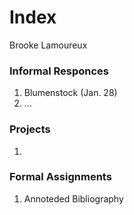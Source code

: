 # Index

Brooke Lamoureux

### Informal Responces

1. Blumenstock (Jan. 28)
2. ...

### Projects

1. 

### Formal Assignments 

1. Annoteded Bibliography
